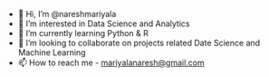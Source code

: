 - 👋 Hi, I’m @nareshmariyala
- 👀 I’m interested in Data Science and Analytics
- 🌱 I’m currently learning Python & R
- 💞️ I’m looking to collaborate on projects related Date Science and Machine Learning
- 📫 How to reach me - mariyalanaresh@gmail.com

<!---
nareshmariyala/nareshmariyala is a ✨ special ✨ repository because its `README.md` (this file) appears on your GitHub profile.
You can click the Preview link to take a look at your changes.
--->
